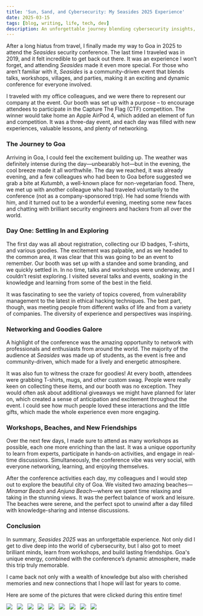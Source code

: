 ```yaml
---
title: 'Sun, Sand, and Cybersecurity: My Seasides 2025 Experience'
date: 2025-03-15
tags: [blog, writing, life, tech, dev]
description: An unforgettable journey blending cybersecurity insights, beachside relaxation, and new connections at Seasides 2025 in Goa.
---
```


After a long hiatus from travel, I finally made my way to Goa in 2025 to attend the *Seasides* security conference. The last time I traveled was in 2019, and it felt incredible to get back out there. It was an experience I won’t forget, and attending *Seasides* made it even more special. For those who aren’t familiar with it, *Seasides* is a community-driven event that blends talks, workshops, villages, and parties, making it an exciting and dynamic conference for everyone involved.

I traveled with my office colleagues, and we were there to represent our company at the event. Our booth was set up with a purpose – to encourage attendees to participate in the Capture The Flag (CTF) competition. The winner would take home an Apple AirPod 4, which added an element of fun and competition. It was a three-day event, and each day was filled with new experiences, valuable lessons, and plenty of networking.

### The Journey to Goa

Arriving in Goa, I could feel the excitement building up. The weather was definitely intense during the day—unbearably hot—but in the evening, the cool breeze made it all worthwhile. The day we reached, it was already evening, and a few colleagues who had been to Goa before suggested we grab a bite at *Kutumbh*, a well-known place for non-vegetarian food. There, we met up with another colleague who had traveled voluntarily to the conference (not as a company-sponsored trip). He had some friends with him, and it turned out to be a wonderful evening, meeting some new faces and chatting with brilliant security engineers and hackers from all over the world.

### Day One: Settling In and Exploring

The first day was all about registration, collecting our ID badges, T-shirts, and various goodies. The excitement was palpable, and as we headed to the common area, it was clear that this was going to be an event to remember. Our booth was set up with a standee and some branding, and we quickly settled in. In no time, talks and workshops were underway, and I couldn’t resist exploring. I visited several talks and events, soaking in the knowledge and learning from some of the best in the field.

It was fascinating to see the variety of topics covered, from vulnerability management to the latest in ethical hacking techniques. The best part, though, was meeting people from different walks of life and from a variety of companies. The diversity of experience and perspectives was inspiring.

### Networking and Goodies Galore

A highlight of the conference was the amazing opportunity to network with professionals and enthusiasts from around the world. The majority of the audience at *Seasides* was made up of students, as the event is free and community-driven, which made for a lively and energetic atmosphere.

It was also fun to witness the craze for goodies! At every booth, attendees were grabbing T-shirts, mugs, and other custom swag. People were really keen on collecting these items, and our booth was no exception. They would often ask about additional giveaways we might have planned for later on, which created a sense of anticipation and excitement throughout the event. I could see how much people loved these interactions and the little gifts, which made the whole experience even more engaging.

### Workshops, Beaches, and New Friendships

Over the next few days, I made sure to attend as many workshops as possible, each one more enriching than the last. It was a unique opportunity to learn from experts, participate in hands-on activities, and engage in real-time discussions. Simultaneously, the conference vibe was very social, with everyone networking, learning, and enjoying themselves.

After the conference activities each day, my colleagues and I would step out to explore the beautiful city of Goa. We visited two amazing beaches—*Miramar Beach* and *Anjuna Beach*—where we spent time relaxing and taking in the stunning views. It was the perfect balance of work and leisure. The beaches were serene, and the perfect spot to unwind after a day filled with knowledge-sharing and intense discussions.

### Conclusion

In summary, *Seasides 2025* was an unforgettable experience. Not only did I get to dive deep into the world of cybersecurity, but I also got to meet brilliant minds, learn from workshops, and build lasting friendships. Goa's unique energy, combined with the conference’s dynamic atmosphere, made this trip truly memorable. 

I came back not only with a wealth of knowledge but also with cherished memories and new connections that I hope will last for years to come.

Here are some of the pictures that were clicked during this entire time!

<img src="/assets/img/seasides-2025/kutumbh-resturant.jpeg" />
&nbsp;
<img src="/assets/img/seasides-2025/beach-1.jpeg" />
&nbsp;
<img src="/assets/img/seasides-2025/beach-2.jpeg" />
&nbsp;
<img src="/assets/img/seasides-2025/chinese-resturant.jpeg" />
&nbsp;
<img src="/assets/img/seasides-2025/chinese-resturant-2.jpeg" />
&nbsp;
<img src="/assets/img/seasides-2025/food-1.jpeg" />
&nbsp;
<img src="/assets/img/seasides-2025/goa-blr.jpeg" />
&nbsp;
<img src="/assets/img/seasides-2025/goa-blr-2.jpeg" />
&nbsp;
<img src="/assets/img/seasides-2025/goa-blr3.jpeg" />
